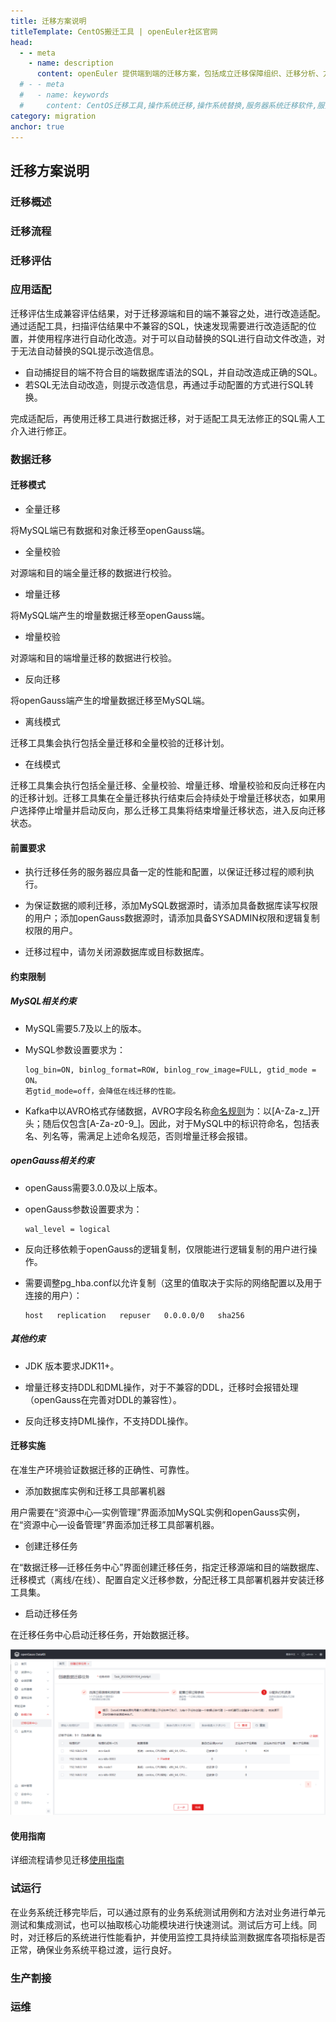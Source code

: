 ```yaml
---
title: 迁移方案说明
titleTemplate: CentOS搬迁工具 | openEuler社区官网
head:
  - - meta
    - name: description
      content: openEuler 提供端到端的迁移方案，包括成立迁移保障组织、迁移分析、方案设计、移植适配、迁移实施和测试上线六个阶段，同时通过 x2openEuler 工具的迁移评估和原地升级技术，将繁琐的迁移过程简化，实现了全场景业务的“简单、平稳、高效”的迁移。想要了解更多服务器操作系统迁移相关内容，欢迎访问openEuler官网。
  # - - meta
  #   - name: keywords
  #     content: CentOS迁移工具,操作系统迁移,操作系统替换,服务器系统迁移软件,服务器系统迁移工具,Centos系统迁移
category: migration
anchor: true
---
```


## 迁移方案说明

### 迁移概述

### 迁移流程

### 迁移评估

### 应用适配

迁移评估生成兼容评估结果，对于迁移源端和目的端不兼容之处，进行改造适配。通过适配工具，扫描评估结果中不兼容的SQL，快速发现需要进行改造适配的位置，并使用程序进行自动化改造。对于可以自动替换的SQL进行自动文件改造，对于无法自动替换的SQL提示改造信息。

- 自动捕捉目的端不符合目的端数据库语法的SQL，并自动改造成正确的SQL。
- 若SQL无法自动改造，则提示改造信息，再通过手动配置的方式进行SQL转换。

完成适配后，再使用迁移工具进行数据迁移，对于适配工具无法修正的SQL需人工介入进行修正。

### 数据迁移

#### 迁移模式

- 全量迁移

将MySQL端已有数据和对象迁移至openGauss端。

- 全量校验

对源端和目的端全量迁移的数据进行校验。

- 增量迁移

将MySQL端产生的增量数据迁移至openGauss端。

- 增量校验

对源端和目的端增量迁移的数据进行校验。

- 反向迁移

将openGauss端产生的增量数据迁移至MySQL端。

- 离线模式

迁移工具集会执行包括全量迁移和全量校验的迁移计划。

- 在线模式

迁移工具集会执行包括全量迁移、全量校验、增量迁移、增量校验和反向迁移在内的迁移计划。迁移工具集在全量迁移执行结束后会持续处于增量迁移状态，如果用户选择停止增量并启动反向，那么迁移工具集将结束增量迁移状态，进入反向迁移状态。

#### 前置要求

- 执行迁移任务的服务器应具备一定的性能和配置，以保证迁移过程的顺利执行。

- 为保证数据的顺利迁移，添加MySQL数据源时，请添加具备数据库读写权限的用户；添加openGauss数据源时，请添加具备SYSADMIN权限和逻辑复制权限的用户。

- 迁移过程中，请勿关闭源数据库或目标数据库。

#### 约束限制

##### MySQL相关约束

- MySQL需要5.7及以上的版本。

- MySQL参数设置要求为：

  ```
  log_bin=ON, binlog_format=ROW, binlog_row_image=FULL, gtid_mode = ON。
  若gtid_mode=off，会降低在线迁移的性能。
  ```

-  Kafka中以AVRO格式存储数据，AVRO字段名称[命名规则](https://gitee.com/link?target=https%3A%2F%2Favro.apache.org%2Fdocs%2F1.11.1%2Fspecification%2F%23names)为：以[A-Za-z_]开头；随后仅包含[A-Za-z0-9_]。因此，对于MySQL中的标识符命名，包括表名、列名等，需满足上述命名规范，否则增量迁移会报错。

##### openGauss相关约束

- openGauss需要3.0.0及以上版本。

- openGauss参数设置要求为：

  ```
  wal_level = logical
  ```

- 反向迁移依赖于openGauss的逻辑复制，仅限能进行逻辑复制的用户进行操作。

- 需要调整pg_hba.conf以允许复制（这里的值取决于实际的网络配置以及用于连接的用户）：

  ```
  host   replication   repuser   0.0.0.0/0   sha256
  ```

##### 其他约束

- JDK 版本要求JDK11+。

- 增量迁移支持DDL和DML操作，对于不兼容的DDL，迁移时会报错处理（openGauss在完善对DDL的兼容性）。

- 反向迁移支持DML操作，不支持DDL操作。

#### 迁移实施

在准生产环境验证数据迁移的正确性、可靠性。

- 添加数据库实例和迁移工具部署机器

用户需要在“资源中心—实例管理”界面添加MySQL实例和openGauss实例，在“资源中心—设备管理”界面添加迁移工具部署机器。

- 创建迁移任务

在“数据迁移—迁移任务中心”界面创建迁移任务，指定迁移源端和目的端数据库、迁移模式（离线/在线）、配置自定义迁移参数，分配迁移工具部署机器并安装迁移工具集。

- 启动迁移任务

在迁移任务中心启动迁移任务，开始数据迁移。

![1681990746307](migration-1.png)

#### 使用指南

详细流程请参见迁移[使用指南](https://gitee.com/opengauss/openGauss-workbench/blob/master/data-migration/doc/DataKit%20Product%20Manual%20-%20Data%20Migration%20.md)

### 试运行

在业务系统迁移完毕后，可以通过原有的业务系统测试用例和方法对业务进行单元测试和集成测试，也可以抽取核心功能模块进行快速测试。测试后方可上线。同时，对迁移后的系统进行性能看护，并使用监控工具持续监测数据库各项指标是否正常，确保业务系统平稳过渡，运行良好。

### 生产割接

### 运维

